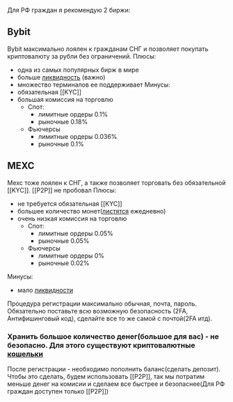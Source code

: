 Для РФ граждан я рекомендую 2 биржи:
## **Bybit**
Bybit максимально лоялен к гражданам СНГ и позволяет покупать криптовалюту за рубли без ограничений. 
Плюсы: 
- одна из самых популярных бирж в мире
- больше [ликвидность](Ликвидность.md) (важно)
- множество терминалов ее поддерживает
Минусы:
- обязательная [[KYC]]
- большая комиссия на торговлю
	- Спот:
		- лимитные ордеры 0.1%
		- рыночные 0.18%
	- Фьючерсы
		- лимитные ордеры 0.036%
		- рыночные 0.1%

## **MEXC**
Mexc тоже лоялен к СНГ, а также позволяет торговать без обязательной [[KYC]]. [[P2P]] не пробовал
Плюсы:
- не требуется обязательная [[KYC]]
- большее количество монет([листятся](Листинг.md) ежедневно)
- очень низкая комиссия на торговлю
	- Спот:
		- лимитные ордеры 0.05%
		- рыночные 0.05%
	- Фьючерсы
		- лимитные ордеры 0%
		- рыночные 0.02%
	
Минусы:
- мало [ликвидности](Ликвидность.md)

Процедура регистрации максимально обычная, почта, пароль. Обязательно поставьте всю возможную безопасность (2FA, Антифишинговый код), сделайте все то же самой с почтой(2FA итд). 

### Хранить большое количество денег(большое для вас) - **не безопасно**. Для этого существуют криптовалютные [кошельки](Кошельки)

После регистрации - необходимо пополнить баланс(сделать депозит).
Чтобы это сделать, будем использовать [[P2P]], так мы потратим меньше денег на комисии и сделаем все быстрее и безопаснее(Для РФ граждан доступен только [[P2P]])
